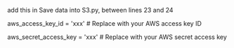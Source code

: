 add this in Save data into S3.py, between lines 23 and 24


   aws_access_key_id = 'xxx'  # Replace with your AWS access key ID
   
   aws_secret_access_key = 'xxx'  # Replace with your AWS secret access key

